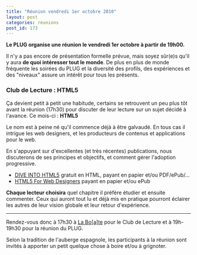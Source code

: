 ```yaml
---
title: "Réunion vendredi 1er octobre 2010"
layout: post
categories: reunions
post_id: 173
---
```

**Le PLUG organise une réunion le vendredi 1er octobre à partir de 19h00.**

Il n'y a pas encore de présentation formelle prévue, mais soyez sûr(e)s qu'il y aura **de quoi intéresser tout le monde**. De plus en plus de monde fréquente les soirées du PLUG et la diversité des profils, des expériences et des "niveaux" assure un intérêt pour tous les présents.

### Club de Lecture : HTML5

Ça devient petit à petit une habitude, certains se retrouvent un peu plus tôt avant la réunion (17h30) pour discuter de leur lecture sur un sujet décidé à l'avance. Ce mois-ci : **HTML5**

Le nom est à peine né qu'il commence déjà à être galvaudé. En tous cas il intrigue les web designers, et les producteurs de contenus et applications pour le web.

En s'appuyant sur d'excellentes (et très récentes) publications, nous discuterons de ses principes et objectifs, et comment gérer l'adoption progressive.

* [DIVE INTO HTML5](http://diveintohtml5.org/) gratuit en HTML, payant en papier et/ou PDF/ePub/…
* [HTML5 For Web Designers](http://books.alistapart.com/products/html5-for-web-designers) payant en papier et/ou ePub

**Chaque lecteur choisira** quel chapitre il préfère étudier et ensuite commenter. Ceux qui auront tout lu et déjà mis en pratique pourront éclairer les autres de leur vision globale et leur retour d'expérience.

----
Rendez-vous donc à 17h30 à [La Bo\[a\]te](http://laboate.com/) pour le Club de Lecture et à 19h-19h30 pour la réunion du PLUG. 

Selon la tradition de l'auberge espagnole, les participants à la réunion sont invités à apporter un petit quelque chose à boire et/ou à grignoter.
